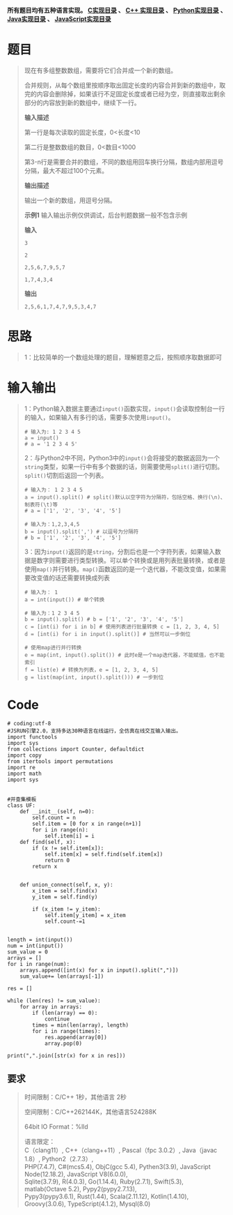 **所有题目均有五种语言实现。
**[C实现目录](https://renjie.blog.csdn.net/article/details/129190260 "C实现目录")** 、
**[C++ 实现目录](https://blog.csdn.net/misayaaaaa/category_12036814.html "C++
实现目录")** 、
**[Python实现目录](https://blog.csdn.net/misayaaaaa/category_12111005.html
"Python实现目录")** 、
**[Java实现目录](https://blog.csdn.net/misayaaaaa/category_12111006.html
"Java实现目录")** 、
**[JavaScript实现目录](https://blog.csdn.net/misayaaaaa/category_12199270.html
"JavaScript实现目录")****

# 题目

> 现在有多组整数数组，需要将它们合并成一个新的数组。
>
>
> 合并规则，从每个数组里按顺序取出固定长度的内容合并到新的数组中，取完的内容会删除掉，如果该行不足固定长度或者已经为空，则直接取出剩余部分的内容放到新的数组中，继续下一行。
>
> **输入描述**
>
> 第一行是每次读取的固定长度，0<长度<10
>
> 第二行是整数数组的数目，0<数目<1000
>
> 第3-n行是需要合并的数组，不同的数组用回车换行分隔，数组内部用逗号分隔，最大不超过100个元素。
>
> **输出描述**
>
> 输出一个新的数组，用逗号分隔。
>
> **示例1** 输入输出示例仅供调试，后台判题数据一般不包含示例
>
> **输入**
>
> `3`
>
> `2`
>
> `2,5,6,7,9,5,7`
>
> `1,7,4,3,4`
>
> **输出**
>
> `2,5,6,1,7,4,7,9,5,3,4,7`

# 思路

> 1：比较简单的一个数组处理的题目，理解题意之后，按照顺序取数据即可

# 输入输出

>
> 1：Python输入数据主要通过`input()`函数实现，`input()`会读取控制台一行的输入，如果输入有多行的话，需要多次使用`input()`。
>  
>  
>     # 输入为: 1 2 3 4 5
>     a = input()
>     # a = '1 2 3 4 5'
>
>
> 2：与Python2中不同，Python3中的`input()`会将接受的数据返回为一个`string`类型，如果一行中有多个数据的话，则需要使用`split()`进行切割。`split()`切割后返回一个列表。
>  
>  
>     # 输入为： 1 2 3 4 5
>     a = input().split() # split()默认以空字符为分隔符，包括空格、换行(\n)、制表符(\t)等
>     # a = ['1', '2', '3', '4', '5']
>  
>     # 输入为：1,2,3,4,5
>     b = input().split(',') # 以逗号为分隔符
>     # b = ['1', '2', '3', '4', '5']
>
>
> 3：因为`input()`返回的是`string`，分割后也是一个字符列表，如果输入数据是数字则需要进行类型转换。可以单个转换或是用列表批量转换，或者是使用`map()`并行转换。`map()`函数返回的是一个迭代器，不能改变值，如果需要改变值的话还需要转换成列表
>  
>  
>     # 输入为： 1
>     a = int(input()) # 单个转换
>  
>     # 输入为：1 2 3 4 5
>     b = input().split() # b = ['1', '2', '3', '4', '5']
>     c = [int(i) for i in b] # 使用列表进行批量转换 c = [1, 2, 3, 4, 5]
>     d = [int(i) for i in input().split()] # 当然可以一步倒位
>  
>     # 使用map进行并行转换
>     e = map(int, input().split()) # 此时e是一个map迭代器，不能赋值，也不能索引
>     f = list(e) # 转换为列表，e = [1, 2, 3, 4, 5]
>     g = list(map(int, input().split())) # 一步到位

# Code

    
    
    # coding:utf-8
    #JSRUN引擎2.0，支持多达30种语言在线运行，全仿真在线交互输入输出。 
    import functools
    import sys
    from collections import Counter, defaultdict
    import copy
    from itertools import permutations
    import re
    import math
    import sys
    
    
    #并查集模板
    class UF:
        def __init__(self, n=0):
            self.count = n
            self.item = [0 for x in range(n+1)]
            for i in range(n):
                self.item[i] = i
        def find(self, x):
            if (x != self.item[x]):
                self.item[x] = self.find(self.item[x])
                return 0
            return x
        
     
        def union_connect(self, x, y):
            x_item = self.find(x)
            y_item = self.find(y)
        
            if (x_item != y_item):
                self.item[y_item] = x_item
                self.count-=1
    
    
    length = int(input())
    num = int(input())
    sum_value = 0
    arrays = []
    for i in range(num):
        arrays.append([int(x) for x in input().split(",")])
        sum_value+= len(arrays[-1])
    
    res = []
    
    while (len(res) != sum_value):
        for array in arrays:
            if (len(array) == 0):
                continue
            times = min(len(array), length)
            for i in range(times):
                res.append(array[0])
                array.pop(0)
    
    print(",".join([str(x) for x in res]))
    
     
     
    

## 要求

> 时间限制：C/C++ 1秒，其他语言 2秒
>
> 空间限制：C/C++262144K，其他语言524288K
>
> 64bit IO Format：%lld
>
> 语言限定：  
>  C（clang11）, C++（clang++11）, Pascal（fpc 3.0.2）, Java（javac 1.8）,
> Python2（2.7.3）,  
>  PHP(7.4.7), C#(mcs5.4), ObjC(gcc 5.4), Pythen3(3.9), JavaScript
> Node(12.18.2), JavaScript V8(6.0.0),  
>  Sqlite(3.7.9), R(4.0.3), Go(1.14.4), Ruby(2.7.1), Swift(5.3), matlab(Octave
> 5.2), Pypy2(pypy2.7.13),  
>  Pypy3(pypy3.6.1), Rust(1.44), Scala(2.11.12), Kotlin(1.4.10),
> Groovy(3.0.6), TypeScript(4.1.2), Mysql(8.0)

